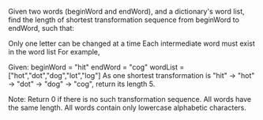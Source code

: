 Given two words (beginWord and endWord), and a dictionary's word list, find the length of shortest transformation sequence from beginWord to endWord, such that:

Only one letter can be changed at a time
Each intermediate word must exist in the word list
For example,

Given:
beginWord = "hit"
endWord = "cog"
wordList = ["hot","dot","dog","lot","log"]
As one shortest transformation is "hit" -> "hot" -> "dot" -> "dog" -> "cog",
return its length 5.

Note:
Return 0 if there is no such transformation sequence.
All words have the same length.
All words contain only lowercase alphabetic characters.